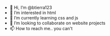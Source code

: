 - 👋 Hi, I’m @btierra123
- 👀 I’m interested in html
- 🌱 I’m currently learning css and js
- 💞️ I’m looking to collaborate on website projects
- 📫 How to reach me.. you can't

<!---
btierra123/btierra123 is a ✨ special ✨ repository because its `README.md` (this file) appears on your GitHub profile.
You can click the Preview link to take a look at your changes.
--->
